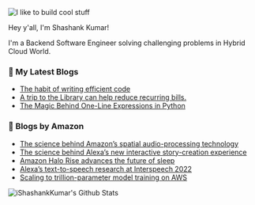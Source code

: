 ![I like to build cool stuff](https://res.cloudinary.com/dt8g3rhcy/image/upload/v1595929574/i_like_to_build_cool_shit._1_nzbwjh.png)

Hey y'all, I'm Shashank Kumar! 

I'm a Backend Software Engineer solving challenging problems in Hybrid Cloud World.

### 📕 My Latest Blogs
<!-- BLOG-POST-LIST:START -->
- [The habit of writing efficient code](https://medium.com/@ishashankkumar/the-habit-of-writing-efficient-code-153b05f04269?source=rss-d24dda280d5f------2)
- [A trip to the Library can help reduce recurring bills.](https://medium.com/swlh/a-trip-to-the-library-can-help-reduce-recurring-bills-23bca495cdf5?source=rss-d24dda280d5f------2)
- [The Magic Behind One-Line Expressions in Python](https://medium.com/swlh/the-magic-behind-one-line-expressions-in-python-816c10180c5c?source=rss-d24dda280d5f------2)
<!-- BLOG-POST-LIST:END -->

### 📕 Blogs by Amazon
<!-- AMAZON-BLOG-POST-LIST:START -->
- [The science behind Amazon’s spatial audio-processing technology](https://www.amazon.science/blog/the-science-behind-amazons-spatial-audio-processing-technology)
- [The science behind Alexa’s new interactive story-creation experience](https://www.amazon.science/blog/the-science-behind-alexas-new-interactive-story-creation-experience)
- [Amazon Halo Rise advances the future of sleep](https://www.amazon.science/blog/amazon-halo-rise-advances-the-future-of-sleep)
- [Alexa’s text-to-speech research at Interspeech 2022](https://www.amazon.science/blog/alexas-text-to-speech-research-at-interspeech-2022)
- [Scaling to trillion-parameter model training on AWS](https://www.amazon.science/blog/scaling-to-trillion-parameter-model-training-on-aws)
<!-- AMAZON-BLOG-POST-LIST:END -->



<img align="center" alt="iShashankKumar's Github Stats" src="https://github-readme-stats.vercel.app/api?username=ishashankkumar&show_icons=true&hide_border=true" />
